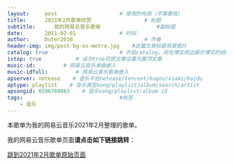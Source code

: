 ```yaml
---
layout:     post   				    # 使用的布局（不需要改）
title:      2021年2月歌单欣赏 				# 标题 
subtitle:      我的网易云音乐歌单                  #副标题
date:       2021-02-01 				# 时间
author:     Duter2016 						# 作者
header-img: img/post-bg-os-metro.jpg 	#这篇文章标题背景图片
catalog: true 						# 开启catalog，将在博文侧边展示博文的结构
istop: true           # 设为true可把文章设置为置顶文章
music-id:         # 网易云音乐单曲嵌入
music-idfull:         # 网易云音乐歌单嵌入
apserver: netease    # 音乐平台netease/tencent/kugou/xiami/baidu
aptype: playlist    # 音乐类型song/playlist/album/search/artist
apsongid: 6596760063    # 音乐song/playlist/album id
tags:								#标签
    - 音乐
---
```

本歌单为我的网易云音乐2021年2月整理的歌单。

我的网易云音乐歌单页面**请点击如下链接跳转**：

[跳到2021年2月歌单原始页面](https://music.163.com/#/playlist?id=6596760063)
